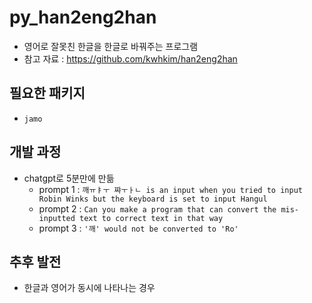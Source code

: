# py_han2eng2han
  * 영어로 잘못친 한글을 한글로 바꿔주는 프로그램
  * 참고 자료 : https://github.com/kwhkim/han2eng2han

## 필요한 패키지
  * `jamo`

## 개발 과정
  * chatgpt로 5분만에 만듦
    - prompt 1 : `깨ㅠㅑㅜ 쨔ㅜㅏㄴ is an input when you tried to input Robin Winks but the keyboard is set to input Hangul`
    - prompt 2 : `Can you make a program that can convert the mis-inputted text to correct text in that way`
    - prompt 3 : `'깨' would not be converted to 'Ro'`


## 추후 발전
  * 한글과 영어가 동시에 나타나는 경우
